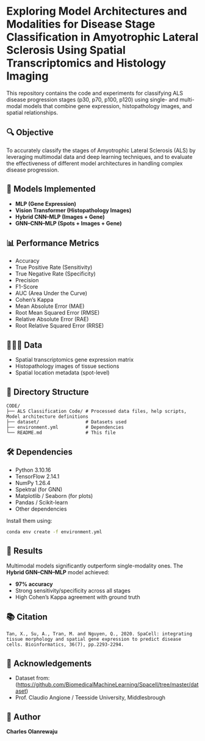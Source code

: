 
# Exploring Model Architectures and Modalities for Disease Stage Classification in Amyotrophic Lateral Sclerosis Using Spatial Transcriptomics and Histology Imaging

This repository contains the code and experiments for classifying ALS disease progression stages (p30, p70, p100, p120) using single- and multi-modal models that combine gene expression, histopathology images, and spatial relationships.

## 🔍 Objective
To accurately classify the stages of Amyotrophic Lateral Sclerosis (ALS) by leveraging multimodal data and deep learning techniques, and to evaluate the effectiveness of different model architectures in handling complex disease progression.

## 🧪 Models Implemented
- **MLP (Gene Expression)**
- **Vision Transformer (Histopathology Images)**
- **Hybrid CNN–MLP (Images + Gene)**
- **GNN–CNN–MLP (Spots + Images + Gene)**

## 📊 Performance Metrics
- Accuracy
- True Positive Rate (Sensitivity)
- True Negative Rate (Specificity)
- Precision
- F1-Score
- AUC (Area Under the Curve)
- Cohen’s Kappa
- Mean Absolute Error (MAE)
- Root Mean Squared Error (RMSE)
- Relative Absolute Error (RAE)
- Root Relative Squared Error (RRSE)

## 🧬🧫📍 Data
- Spatial transcriptomics gene expression matrix
- Histopathology images of tissue sections
- Spatial location metadata (spot-level)


## 📁 Directory Structure
```
CODE/
├── ALS Classification Code/ # Processed data files, help scripts, Model architecture definitions
├── dataset/                 # Datasets used
├── environment.yml          # Dependencies
└── README.md                # This file
```

## 🛠️ Dependencies
- Python 3.10.16  
- TensorFlow 2.14.1
- NumPy 1.26.4 
- Spektral (for GNN)
- Matplotlib / Seaborn (for plots)
- Pandas / Scikit-learn
- Other dependencies

Install them using:
```bash
conda env create -f environment.yml
```

## 🚀 Results
Multimodal models significantly outperform single-modality ones. The **Hybrid GNN–CNN–MLP** model achieved:
- **97% accuracy**
- Strong sensitivity/specificity across all stages
- High Cohen’s Kappa agreement with ground truth

## 📚 Citation
```
Tan, X., Su, A., Tran, M. and Nguyen, Q., 2020. SpaCell: integrating tissue morphology and spatial gene expression to predict disease cells. Bioinformatics, 36(7), pp.2293-2294.
```

## 🙌 Acknowledgements
- Dataset from: (https://github.com/BiomedicalMachineLearning/Spacell/tree/master/dataset)
- Prof. Claudio Angione / Teesside University, Middlesbrough

## 🧠 Author
**Charles Olanrewaju**
